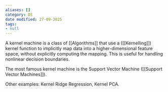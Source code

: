 ```yaml
---
aliases: []
category: DS
date modified: 27-09-2025
tags:
- null
---
```

A kernel machine is a class of [[Algorithms]] that use a ([[Kernelling]]) kernel function to implicitly map data into a higher-dimensional feature space, without explicitly computing the mapping. This is useful for handling nonlinear decision boundaries.

The most famous kernel machine is the Support Vector Machine ([[Support Vector Machines]]).

Other examples: Kernel Ridge Regression, Kernel PCA.